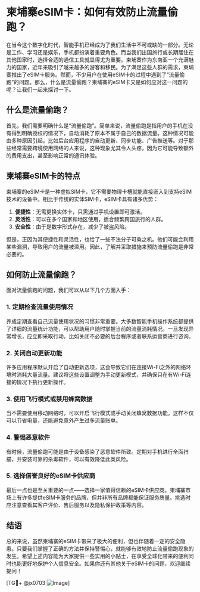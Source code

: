 # 柬埔寨eSIM卡：如何有效防止流量偷跑？

在当今这个数字化时代，智能手机已经成为了我们生活中不可或缺的一部分。无论是工作、学习还是娱乐，手机都扮演着重要角色。而当我们出国旅行或长期居住在其他国家时，选择合适的通信工具就显得尤为重要。柬埔寨作为东南亚一个充满魅力的国家，近年来吸引了越来越多的游客和移民。为了满足这些人群的需求，柬埔寨推出了eSIM卡服务。然而，不少用户在使用eSIM卡的过程中遇到了“流量偷跑”的问题。那么，什么是流量偷跑？柬埔寨的eSIM卡又是如何应对这一问题的呢？让我们一起来探讨一下。

## 什么是流量偷跑？

首先，我们需要明确什么是“流量偷跑”。简单来说，流量偷跑是指用户的手机在没有得到明确授权的情况下，自动消耗了原本不属于自己的数据流量。这种情况可能由多种原因引起，比如后台应用程序的自动更新、同步功能、广告推送等。对于那些经常需要跨境使用网络的人来说，这种现象尤其令人头疼，因为它可能导致额外的费用支出，甚至影响正常的通讯体验。

## 柬埔寨eSIM卡的特点

柬埔寨的eSIM卡是一种虚拟SIM卡，它不需要物理卡槽就能直接嵌入到支持eSIM技术的设备中。相比于传统的实体SIM卡，eSIM卡具有诸多优势：

1. **便捷性**：无需更换实体卡，只需通过手机设置即可激活。
2. **灵活性**：可以在多个国家和地区使用，适合频繁跨国旅行的人群。
3. **安全性**：由于是数字形式存在，减少了被盗风险。

但是，正因为其便捷性和灵活性，也给了一些不法分子可乘之机。他们可能会利用某些漏洞，导致用户的流量被滥用。因此，了解并采取措施来预防流量偷跑是非常必要的。

## 如何防止流量偷跑？

面对流量偷跑的问题，我们可以从以下几个方面入手：

### 1. 定期检查流量使用情况

养成定期查看自己流量使用状况的习惯非常重要。大多数智能手机操作系统都提供了详细的流量统计功能，可以帮助用户随时掌握当前的流量消耗情况。一旦发现异常增长，应立即采取行动，比如关闭不必要的后台程序或者联系运营商进行咨询。

### 2. 关闭自动更新功能

许多应用程序默认开启了自动更新选项，这会导致它们在连接Wi-Fi之外的网络环境时消耗大量流量。建议将这些设置调整为手动更新模式，并确保只在有Wi-Fi连接的情况下执行更新操作。

### 3. 使用飞行模式或禁用蜂窝数据

当不需要使用移动网络时，可以开启飞行模式或手动关闭蜂窝数据功能。这样不仅可以节省电量，还能避免意外产生过多流量账单。

### 4. 警惕恶意软件

有时候，流量偷跑可能是由于设备感染了恶意软件所致。定期对手机进行全面扫描，并安装可靠的杀毒软件，可以有效降低此类风险。

### 5. 选择信誉良好的eSIM卡供应商

最后一点也是至关重要的一点——选择一家值得信赖的eSIM卡供应商。柬埔寨市场上有许多提供eSIM卡服务的品牌，但并非所有品牌都能保证服务质量。挑选时应注意查看其客户评价、售后服务以及隐私保护政策等内容。

## 结语

总的来说，虽然柬埔寨的eSIM卡带来了极大的便利，但也伴随着一定的安全隐患。只要我们掌握了正确的方法并保持警惕心，就能够有效地防止流量偷跑现象的发生。希望上述内容能为大家提供一些实用的小贴士，在享受全球化带来的便利同时也能更好地保护个人信息安全。如果你还有其他关于eSIM卡的问题，欢迎继续提问！

[TG💪+ @jx0703 ![Image](https://github.com/user-attachments/assets/dbca1d08-cadb-493c-b0ec-ad6f7a83f270)]